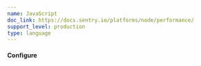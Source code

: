 ```yaml
---
name: JavaScript
doc_link: https://docs.sentry.io/platforms/node/performance/
support_level: production
type: language
---
```


#### Configure
